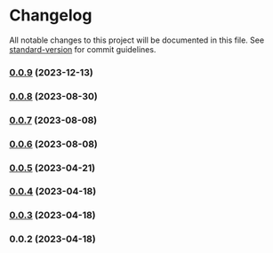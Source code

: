 # Changelog

All notable changes to this project will be documented in this file. See [standard-version](https://github.com/conventional-changelog/standard-version) for commit guidelines.

### [0.0.9](https://github.com/howxm/howxm-js/compare/v0.0.8...v0.0.9) (2023-12-13)

### [0.0.8](https://github.com/howxm/howxm-js/compare/v0.0.7...v0.0.8) (2023-08-30)

### [0.0.7](https://github.com/howxm/howxm-js/compare/v0.0.6...v0.0.7) (2023-08-08)

### [0.0.6](https://github.com/howxm/howxm-js/compare/v0.0.5...v0.0.6) (2023-08-08)

### [0.0.5](https://github.com/howxm/howxm-js/compare/v0.0.4...v0.0.5) (2023-04-21)

### [0.0.4](https://github.com/howxm/howxm-js/compare/v0.0.3...v0.0.4) (2023-04-18)

### [0.0.3](https://github.com/howxm/howxm-js/compare/v0.0.2...v0.0.3) (2023-04-18)

### 0.0.2 (2023-04-18)
